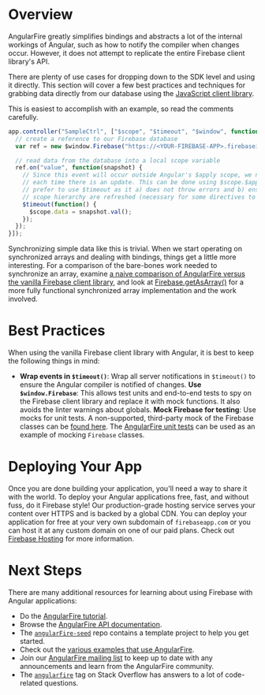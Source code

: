 # Overview
AngularFire greatly simplifies bindings and abstracts a lot of the internal workings of Angular,
such as how to notify the compiler when changes occur. However, it does not attempt to replicate
the entire Firebase client library's API.

There are plenty of use cases for dropping down to the SDK level and using it directly. This
section will cover a few best practices and techniques for grabbing data directly from our
database using the <a href="/docs/web">JavaScript client library</a>.

This is easiest to accomplish with an example, so read the comments carefully.

```js
app.controller("SampleCtrl", ["$scope", "$timeout", "$window", function($scope, $timeout, $window) {
  // create a reference to our Firebase database
  var ref = new $window.Firebase("https://<YOUR-FIREBASE-APP>.firebaseio.com/foo");

  // read data from the database into a local scope variable
  ref.on("value", function(snapshot) {
    // Since this event will occur outside Angular's $apply scope, we need to notify Angular
    // each time there is an update. This can be done using $scope.$apply or $timeout. We
    // prefer to use $timeout as it a) does not throw errors and b) ensures all levels of the
    // scope hierarchy are refreshed (necessary for some directives to see the changes)
    $timeout(function() {
      $scope.data = snapshot.val();
    });
  });
}]);
```

Synchronizing simple data like this is trivial. When we start operating on synchronized arrays
and dealing with bindings, things get a little more interesting. For a comparison of the
bare-bones work needed to synchronize an array, examine
[a naive comparison of AngularFire versus the vanilla Firebase client library](https://gist.github.com/katowulf/a8466f4d66a4cea7af7c), and look at
[Firebase.getAsArray()](https://github.com/katowulf/Firebase.getAsArray) for a more
fully functional synchronized array implementation and the work involved.

# Best Practices
When using the vanilla Firebase client library with Angular, it is best to keep the following things
in mind:

* **Wrap events in `$timeout()`**: Wrap all server notifications in
`$timeout()` to ensure the Angular compiler is notified of changes.
**Use `$window.Firebase`**: This allows test units and end-to-end
tests to spy on the Firebase client library and replace it with mock functions. It also avoids the linter warnings about
globals.
**Mock Firebase for testing**: Use mocks for unit tests. A non-supported,
third-party mock of the Firebase classes can be
[found here](https://github.com/katowulf/mockfirebase). The
[AngularFire unit tests](https://github.com/firebase/angularfire/blob/master/tests/unit)
can be used as an example of mocking `Firebase` classes.

# Deploying Your App
Once you are done building your application, you'll need a way to share it with the world. To
deploy your Angular applications free, fast, and without fuss, do it Firebase style! Our
production-grade hosting service serves your content over HTTPS and is backed by a global CDN.
You can deploy your application for free at your very own subdomain of `firebaseapp.com`
or you can host it at any custom domain on one of our paid plans. Check out
[Firebase Hosting](https://firebase.com/docs/hosting) for more information.

# Next Steps
There are many additional resources for learning about using Firebase with Angular applications:
* Do the [AngularFire tutorial](https://firebase.com/tutorial/#tutorial/angular/0).
* Browse the [AngularFire API documentation](https:/firebase.com//docs/web/libraries/angular/api.html).
* The [`angularFire-seed`](https://github.com/firebase/angularfire-seed)</a>
repo contains a template project to help you get started.
* Check out the [various examples that use
AngularFire](https://firebase.com/docs/web/libraries/angular/examples.html).
* Join our [AngularFire mailing
list](https://groups.google.com/forum/#!forum/firebase-angular) to keep up to date with any announcements and learn from the AngularFire community.
* The [`angularfire`](http://stackoverflow.com/questions/tagged/angularfire)
tag on Stack Overflow has answers to a lot of code-related questions.
